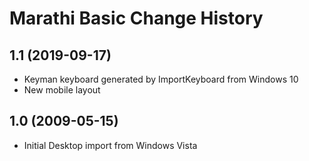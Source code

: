 Marathi Basic Change History
====================

1.1 (2019-09-17)
----------------
* Keyman keyboard generated by ImportKeyboard from Windows 10 
* New mobile layout

1.0 (2009-05-15)
----------------------
* Initial Desktop import from Windows Vista

